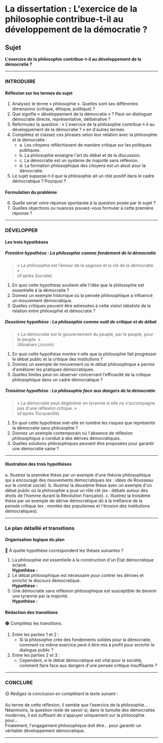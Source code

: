 # La dissertation : L'exercice de la philosophie contribue-t-il au développement de la démocratie ?

## Sujet
**L'exercice de la philosophie contribue-t-il au développement de la démocratie ?**

---

### INTRODUIRE

#### Réflexion sur les termes du sujet

1. Analysez le terme « philosophie ». Quelles sont ses différentes dimensions (critique, éthique, politique) ?
2. Que signifie « développement de la démocratie » ? Peut-on distinguer démocratie directe, représentative, délibérative ?
3. Reformulez la question : « L'exercice de la philosophie contribue-t-il au développement de la démocratie ? » en d'autres termes.
4. Complétez et classez ces phrases selon leur relation avec la philosophie et la démocratie :
   - a. Les citoyens réfléchissent de manière critique sur les politiques publiques.
   - b. La philosophie enseigne l'art du débat et de la discussion.
   - c. La démocratie est un système de majorité sans réflexion.
   - d. La formation philosophique des citoyens est un atout pour la démocratie.
5. Le sujet suppose-t-il que la philosophie ait un rôle positif dans le cadre démocratique ? Pourquoi ?

#### Formulation du problème

6. Quelle serait votre réponse spontanée à la question posée par le sujet ?
7. Quelles objections ou nuances pouvez-vous formuler à cette première réponse ?

---

### DÉVELOPPER

#### Les trois hypothèses

##### Première hypothèse : La philosophie comme fondement de la démocratie

> « La philosophie est l’amour de la sagesse et la clé de la démocratie. »  
> (d'après Socrate)

1. En quoi cette hypothèse soutient-elle l'idée que la philosophie est essentielle à la démocratie ?
2. Donnez un exemple historique où la pensée philosophique a influencé un mouvement démocratique.
3. Quelles critiques peuvent être adressées à cette vision idéaliste de la relation entre philosophie et démocratie ?

##### Deuxième hypothèse : La philosophie comme outil de critique et de débat

> « La démocratie est le gouvernement du peuple, par le peuple, pour le peuple. »  
> (Abraham Lincoln)

1. En quoi cette hypothèse montre-t-elle que la philosophie fait progresser le débat public et la critique des institutions ?
2. Donnez un exemple de mouvement où le débat philosophique a permis d'améliorer les pratiques démocratiques.
3. Quelles limites peut-on observer concernant l'efficacité de la critique philosophique dans un cadre démocratique ?

##### Troisième hypothèse : La philosophie face aux dangers de la démocratie

> « La démocratie peut dégénérer en tyrannie si elle ne s'accompagne pas d'une réflexion critique. »  
> (d'après Tocqueville)

1. En quoi cette hypothèse met-elle en lumière les risques que représente la démocratie sans philosophie ?
2. Donnez un exemple contemporain où l'absence de réflexion philosophique a conduit à des dérives démocratiques.
3. Quelles solutions philosophiques peuvent être proposées pour garantir une démocratie saine ?

---

#### Illustration des trois hypothèses

a. Illustrez la première thèse par un exemple d'une théorie philosophique qui a encouragé des mouvements démocratiques (ex : idées de Rousseau sur le contrat social).
b. Illustrez la deuxième thèse avec un exemple d'un débat public où la philosophie a joué un rôle clé (ex : débats autour des droits de l’homme durant la Révolution française).
c. Illustrez la troisième thèse par un exemple de dérive démocratique dû à la méfiance de la pensée critique (ex : montée des populismes et l'érosion des institutions démocratiques).

---

### Le plan détaillé et transitions

#### Organisation logique du plan

🔴 À quelle hypothèse correspondent les thèses suivantes ?

1. La philosophie est essentielle à la construction d'un État démocratique éclairé.  
   **Hypothèse :**
2. Le débat philosophique est nécessaire pour contrer les dérives et enrichir le discours démocratique.  
   **Hypothèse :**
3. Une démocratie sans réflexion philosophique est susceptible de devenir une tyrannie par la majorité.  
   **Hypothèse :**

#### Rédaction des transitions

🟠 Complétez les transitions.

1. Entre les parties 1 et 2 :  
   - Si la philosophie crée des fondements solides pour la démocratie, comment ce même exercice peut-il être mis à profit pour enrichir le dialogue public ?
2. Entre les parties 2 et 3 :  
   - Cependant, si le débat démocratique est vital pour la société, comment faire face aux dangers d'une pensée critique insuffisante ?

---

### CONCLURE

🟡 Rédigez la conclusion en complétant le texte suivant :

Au terme de cette réflexion, il semble que l'exercice de la philosophie...  
Néanmoins, la question reste de savoir si, dans le tumulte des démocraties modernes, il est suffisant de s'appuyer uniquement sur la philosophie pour...  
Finalement, l'engagement philosophique doit être... pour garantir un véritable développement démocratique.

---